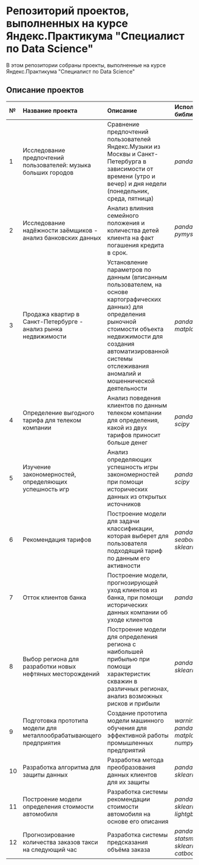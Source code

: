 # Репозиторий проектов, выполненных на курсе Яндекс.Практикума "Специалист по Data Science" 
В этом репозитории собраны проекты, выполненные на курсе Яндекс.Практикума "Специалист по Data Science"
## Описание проектов
№    | Название проекта          | Описание     | Используемые библиотеки |
:--  | :---------------          | :-------     | :---------------------- |
1    | Исследование предпочтений пользователей: музыка больших городов | Сравнение предпочтений пользователей Яндекс.Музыки из Москвы и Санкт-Петербурга в зависимости от времени (утро и вечер) и дня недели (понедельник, среда, пятница) | *pandas* |
2    | Исследование надёжности заёмщиков - анализ банковских данных | Анализ влияния семейного положения и количества детей клиента на факт погашения кредита в срок. | *pandas*, *pymystem3* |
3   | Продажа квартир в Санкт-Петербурге - анализ рынка недвижимости | Установление параметров по данным (вписанным пользователем, на основе картографических данных) для определения рыночной стоимости объекта недвижимости для создания автоматизированной системы отслеживания аномалий и мошеннической деятельности | *pandas*, *matplotlib* |
4    | Определение выгодного тарифа для телеком компании | Анализ поведения клиентов по данным телеком компании для определения, какой из двух тарифов приносит больше денег   | *pandas*, *numpy*, *scipy* |
5   | Изучение закономерностей, определяющих успешность игр | Анализ определяющих успешность игры закономерностей при помощи исторических данных из открытых источников | *pandas*, *numpy*, *scipy* |
6    | Рекомендация тарифов | Построение модели для задачи классификации, которая выберет для пользователя подходящий тариф по данным его активности | *pandas*, *seaborn*, *sklearn* |
7     | Отток клиентов банка | Построение модели, прогнозирующей уход клиентов из банка, при помощи исторических данных компании об уходе клиентов | *pandas*, *sklearn* |
8     | Выбор региона для разработки новых нефтяных месторождений | Построение модели для определения региона с наибольшей прибылью при помощи характеристик скважин в различных регионах, анализ возможных рисков и прибыли | *pandas*, *numpy*, *sklearn*, *scipy* | 
9     | Подготовка прототипа модели для металлообрабатывающего предприятия | Создание прототипа модели машинного обучения для эффективной работы промышленных предприятий | *warnings*, *pandas*, *matplotlib*, *numpy*, *sklearn* |
10     | Разработка алгоритма для защиты данных | Разработка метода преобразования данных клиентов для их защиты | *pandas*, *numpy*, *sklearn* | 
11     | Построение модели определения стоимости автомобиля | Разработка системы рекомендации стоимости автомобиля на основе его описания | *pandas*, *numpy*, *sklearn*, *lightgbm* |
12     | Прогнозирование количества заказов такси на следующий час | Разработка системы предсказания объёма заказа | *pandas*, *numpy*, *statsmodels*, *sklearn*, *catboost* |
